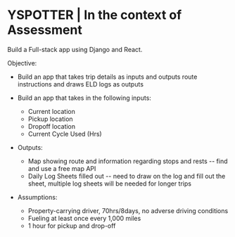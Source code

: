 # YSPOTTER | In the context of Assessment

Build a Full-stack app using Django and React.

Objective:

- Build an app that takes trip details as inputs and outputs route instructions and draws ELD logs as outputs
- Build an app that takes in the following inputs:

  - Current location
  - Pickup location
  - Dropoff location
  - Current Cycle Used (Hrs)

- Outputs:

  - Map showing route and information regarding stops and rests -- find and use a free map API
  - Daily Log Sheets filled out -- need to draw on the log and fill out the sheet, multiple log sheets will be needed for longer trips

- Assumptions:
  - Property-carrying driver, 70hrs/8days, no adverse driving conditions
  - Fueling at least once every 1,000 miles
  - 1 hour for pickup and drop-off
